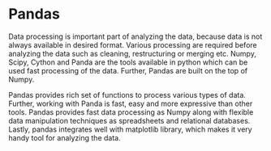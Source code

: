 # Pandas

Data processing is important part of analyzing the data, because data is not always available in desired format. Various processing are required before analyzing the data such as cleaning, restructuring or merging etc. Numpy, Scipy, Cython and Panda are the tools available in python which can be used fast processing of the data. Further, Pandas are built on the top of Numpy.

Pandas provides rich set of functions to process various types of data. Further, working with Panda is fast, easy and more expressive than other tools. Pandas provides fast data processing as Numpy along with flexible data manipulation techniques as spreadsheets and relational databases. Lastly, pandas integrates well with matplotlib library, which makes it very handy tool for analyzing the data.
